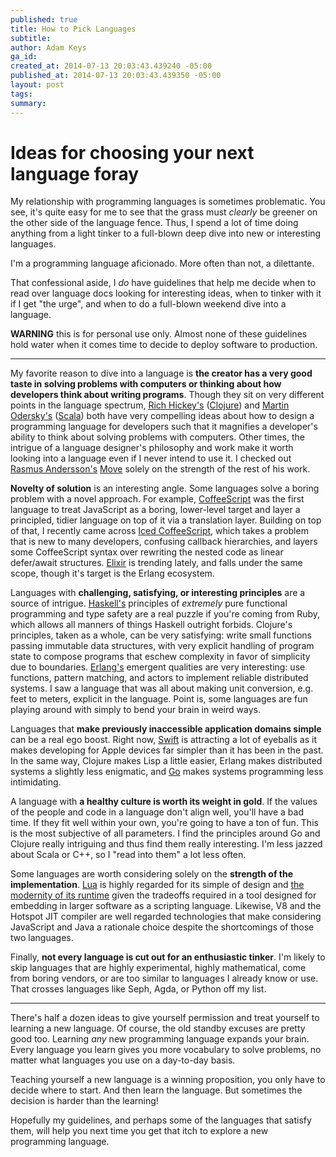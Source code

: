 ```yaml
---
published: true
title: How to Pick Languages
subtitle: 
author: Adam Keys
ga_id: 
created_at: 2014-07-13 20:03:43.439240 -05:00
published_at: 2014-07-13 20:03:43.439350 -05:00
layout: post
tags:
summary:
---
```


# Ideas for choosing your next language foray

My relationship with programming languages is sometimes problematic. You see, it's quite easy for me to see that the grass must _clearly_ be greener on the other side of the language fence. Thus, I spend a lot of time doing anything from a light tinker to a full-blown deep dive into new or interesting languages.

I'm a programming language aficionado. More often than not, a dilettante.

That confessional aside, I _do_ have guidelines that help me decide when to read over language docs looking for interesting ideas, when to tinker with it if I get "the urge", and when to do a full-blown weekend dive into a language.

**WARNING** this is for personal use only. Almost none of these guidelines hold water when it comes time to decide to deploy software to production.

* * *

My favorite reason to dive into a language is **the creator has a very good taste in solving problems with computers or thinking about how developers think about writing programs**. Though they sit on very different points in the language spectrum, [Rich Hickey's](http://www.infoq.com/presentations/Simple-Made-Easy) ([Clojure](http://clojure.org)) and [Martin Odersky's](http://www.se-radio.net/2007/07/episode-62-martin-odersky-on-scala/) ([Scala](http://www.scala-lang.org)) both have very compelling ideas about how to design a programming language for developers such that it magnifies a developer's ability to think about solving problems with computers. Other times, the intrigue of a language designer's philosophy and work make it worth looking into a language even if I never intend to use it. I checked out [Rasmus Andersson's](http://rsms.me) [Move](http://movelang.org) solely on the strength of the rest of his work.

**Novelty of solution** is an interesting angle. Some languages solve a boring problem with a novel approach. For example, [CoffeeScript](http://coffeescript.org) was the first language to treat JavaScript as a boring, lower-level target and layer a principled, tidier language on top of it via a translation layer. Building on top of that, I recently came across [Iced CoffeeScript](http://maxtaco.github.io/coffee-script/), which takes a problem that is new to many developers, confusing callback hierarchies, and layers some CoffeeScript syntax over rewriting the nested code as linear defer/await structures. [Elixir](http://elixir-lang.org) is trending lately, and falls under the same scope, though it's target is the Erlang ecosystem.

Languages with **challenging, satisfying, or interesting principles** are a source of intrigue. [Haskell's](http://learnyouahaskell.com) principles of *extremely* pure functional programming and type safety are a real puzzle if you're coming from Ruby, which allows all manners of things Haskell outright forbids. Clojure's principles, taken as a whole, can be very satisfying: write small functions passing immutable data structures, with very explicit handling of program state to compose programs that eschew complexity in favor of simplicity due to boundaries. [Erlang's](http://learnyousomeerlang.com) emergent qualities are very interesting: use functions, pattern matching, and actors to implement reliable distributed systems. I saw a language that was all about making unit conversion, e.g. feet to meters, explicit in the language. Point is, some languages are fun playing around with simply to bend your brain in weird ways.

Languages that **make previously inaccessible application domains simple** can be a real ego boost. Right now, [Swift](https://developer.apple.com/swift/blog/) is attracting a lot of eyeballs as it makes developing for Apple devices far simpler than it has been in the past. In the same way, Clojure makes Lisp a little easier, Erlang makes distributed systems a slightly less enigmatic, and [Go](http://golang.org) makes systems programming less intimidating.

A language with **a healthy culture is worth its weight in gold**. If the values of the people and code in a language don't align well, you'll have a bad time. If they fit well within your own, you're going to have a ton of fun. This is the most subjective of all parameters. I find the principles around Go and Clojure really intriguing and thus find them really interesting. I'm less jazzed about Scala or C++, so I "read into them" a lot less often.

Some languages are worth considering solely on the **strength of the implementation**. [Lua](http://www.lua.org) is highly regarded for its simple of design and [the modernity of its runtime](http://luaforge.net/docman/83/98/ANoFrillsIntroToLua51VMInstructions.pdf) given the tradeoffs required in a tool designed for embedding in larger software as a scripting language. Likewise, V8 and the Hotspot JIT compiler are well regarded technologies that make considering JavaScript and Java a rationale choice despite the shortcomings of those two languages.

Finally, **not every language is cut out for an enthusiastic tinker**. I'm likely to skip languages that are highly experimental, highly mathematical, come from boring vendors, or are too similar to languages I already know or use. That crosses languages like Seph, Agda, or Python off my list.

* * *

There's half a dozen ideas to give yourself permission and treat yourself to learning a new language. Of course, the old standby excuses are pretty good too. Learning _any_ new programming language expands your brain. Every language you learn gives you more vocabulary to solve problems, no matter what languages you use on a day-to-day basis.

Teaching yourself a new language is a winning proposition, you only have to decide where to start. And then learn the language. But sometimes the decision is harder than the learning!

Hopefully my guidelines, and perhaps some of the languages that satisfy them, will help you next time you get that itch to explore a new programming language.

